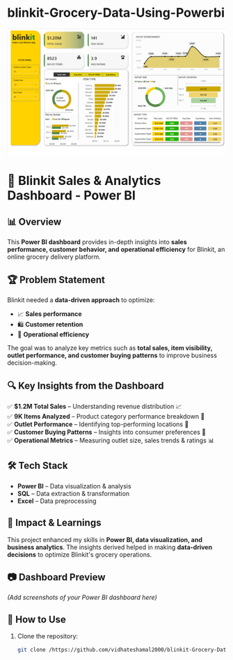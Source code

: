 # blinkit-Grocery-Data-Using-Powerbi
![image alt](https://github.com/vidhateshamal2000/blinkit-Grocery-Data-Using-Powerbi/blob/main/BLINKIT%20DASHBOARD.png)

# 🚀 Blinkit Sales & Analytics Dashboard - Power BI  

## 📊 Overview  
This **Power BI dashboard** provides in-depth insights into **sales performance, customer behavior, and operational efficiency** for Blinkit, an online grocery delivery platform.  

## 🏆 Problem Statement  
Blinkit needed a **data-driven approach** to optimize:  
- 📈 **Sales performance**  
- 🛍 **Customer retention**  
- 🏬 **Operational efficiency**  

The goal was to analyze key metrics such as **total sales, item visibility, outlet performance, and customer buying patterns** to improve business decision-making.  

## 🔍 Key Insights from the Dashboard  
✅ **$1.2M Total Sales** – Understanding revenue distribution 📈  
✅ **9K Items Analyzed** – Product category performance breakdown 🛒  
✅ **Outlet Performance** – Identifying top-performing locations 🏢  
✅ **Customer Buying Patterns** – Insights into consumer preferences 👥  
✅ **Operational Metrics** – Measuring outlet size, sales trends & ratings 📊  

## 🛠 Tech Stack  
- **Power BI** – Data visualization & analysis  
- **SQL** – Data extraction & transformation  
- **Excel** – Data preprocessing  

## 📌 Impact & Learnings  
This project enhanced my skills in **Power BI, data visualization, and business analytics**. The insights derived helped in making **data-driven decisions** to optimize Blinkit's grocery operations.  

## 📷 Dashboard Preview  
*(Add screenshots of your Power BI dashboard here)*  

## 🚀 How to Use  
1. Clone the repository:  
   ```bash
   git clone /https://github.com/vidhateshamal2000/blinkit-Grocery-Data-Using-Powerbi

